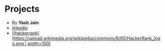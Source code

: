 # Projects
- By **Yash Jain**
- [linkedin](https://www.linkedin.com/in/yash-jain-80ba02196/)
- [![hackerrank](https://upload.wikimedia.org/wikipedia/commons/6/65/HackerRank_logo.png | width=100)](https://www.hackerrank.com/yashj133_yj)
